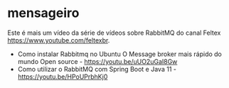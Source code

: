 # mensageiro

  Este é mais um vídeo da série de vídeos sobre RabbitMQ do canal Feltex https://www.youtube.com/feltexbr.
  
  - Como instalar Rabbitmq no Ubuntu   O Message broker mais rápido do mundo Open source - https://youtu.be/uUO2uGaI8Gw
  - Como utilizar o RabbitMQ com Spring Boot e Java 11 - https://youtu.be/HPoUPrbhKj0
  

